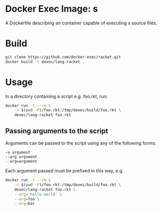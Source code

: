# Docker Exec Image: s

A Dockerfile describing an container capable of executing s source files.

# Build

```sh
git clone https://github.com/docker-exec/racket.git
docker build -t dexec/lang-racket .
```

# Usage

In a directory containing a script e.g. foo.rkt, run:

```sh
docker run -t --rm \
    -v $(pwd -P)/foo.rkt:/tmp/dexec/build/foo.rkt \
    dexec/lang-racket foo.rkt
```

## Passing arguments to the script

Arguments can be passed to the script using any of the following forms:

```
-a argument
--arg argument
--arg=argument
```

Each argument passed must be prefixed in this way, e.g.

```sh
docker run -t --rm \
    -v $(pwd -P)/foo.rkt:/tmp/dexec/build/foo.rkt \
    dexec/lang-racket foo.rkt \
    --arg='hello world' \
    --arg=foo \
    --arg=bar
```

